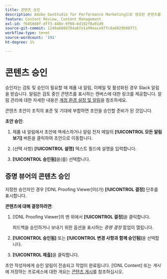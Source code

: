 ```yaml
---
title: 콘텐츠 승인
description: Adobe GenStudio for Performance Marketing으로 생성된 콘텐츠를 승인하는 방법을 알아봅니다.
feature: Content Review, Content Management
exl-id: f6458d8f-dff3-448e-9f08-6d192f8a91d9
source-git-commit: 1240a608d704a6fe1a99eace97fc0a6029b08f71
workflow-type: tm+mt
source-wordcount: '191'
ht-degree: 1%

---
```


# 콘텐츠 승인

승인자는 검토 및 승인이 필요할 때 제품 내 알림, 이메일 및 활성화된 경우 Slack 알림을 받습니다. 알림은 검토 중인 콘텐츠를 표시하는 캔버스에 대한 링크를 제공합니다. 알림 관리에 대한 자세한 내용은 [계정 환경 설정 및 알림](https://experienceleague.adobe.com/en/docs/core-services/interface/features/account-preferences)을 참조하세요.

콘텐츠 초안이 조직의 표준 및 기대에 부합하면 초안을 승인할 준비가 된 것입니다.

**초안 승인**:

1. 제품 내 알림에서 초안에 액세스하거나 알림 전자 메일의 **[!UICONTROL 모든 알림 보기]** 버튼을 클릭하여 초안으로 이동합니다.

1. (선택 사항) **[!UICONTROL 설명]** 텍스트 필드에 설명을 입력합니다.

1. **[!UICONTROL 승인됨]**&#x200B;을(를) 선택합니다.

## 증명 뷰어의 콘텐츠 승인

지정한 승인자인 경우 [!DNL Proofing Viewer]이(가) **[!UICONTROL 결정]** 단추를 표시합니다.

**콘텐츠에 대해 결정하려면**:

1. [!DNL Proofing Viewer]의 맨 위에서 **[!UICONTROL 결정]**&#x200B;을 클릭합니다.

   피드백을 승인하거나 보내기 위한 옵션을 표시하는 _증명 결정_ 팝업이 열립니다.

1. **[!UICONTROL 승인됨]** 또는 **[!UICONTROL 변경 사항과 함께 승인됨]**&#x200B;을 선택합니다.

1. **[!UICONTROL 제출]**&#x200B;을 클릭합니다.

초안 작성자에게 승인 알림이 전송되고 작업이 완료됩니다. [!DNL Content] 또는 _게시_&#x200B;에 저장하는 프로세스에 대한 개요는 [콘텐츠 게시](/help/user-guide/approvals/publish-content.md)를 참조하십시오.
